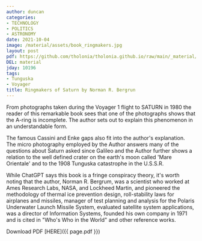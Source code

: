 ```yaml
---
author: duncan
categories:
- TECHNOLOGY
- POLITICS
- ASTRONOMY
date: 2021-10-04
image: /material/assets/book_ringmakers.jpg
layout: post
pdf: https://github.com/tholonia/tholonia.github.io/raw/main/_material/assets/book_ringmakers.zip
DEL: material
jday: 10196
tags:
- Tunguska
- Voyager
title: Ringmakers of Saturn by Norman R. Bergrun
---
```


From photographs taken during the Voyager 1 flight to SATURN in 1980 the reader of this remarkable book sees that one of the photographs shows that the A-ring is incomplete. The author sets out to explain this phenomenon in an understandable form. 

<!--more-->

The famous Cassini and Enke gaps also fit into the author's explanation. The micro photography employed by the Author answers many of the questions about Saturn asked since Galileo and the Author further shows a relation to the well defined crater on the earth's moon called 'Mare Orientale' and to the 1908 Tunguska catastrophe in the U.S.S.R.

While ChatGPT says this book is a fringe conspiracy theory, it's worth noting that the author, Norman R. Bergrum, was a scientist who worked at Ames Research Labs, NASA, and Lockheed Martin, and pioneered the methodology of thermal ice prevention design, roll-stability laws for airplanes and missiles, manager of test planning and analysis for the Polaris Underwater Launch Missile System, evaluated satellite system applications, was a director of Information Systems, founded his own company in 1971 and is cited in "Who's Who in the World" and other reference works. 

Download PDF  [HERE]({{ page.pdf }})